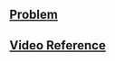 ## [Problem](https://leetcode.com/problems/best-time-to-buy-and-sell-stock/)

## [Video Reference](https://youtu.be/eMSfBgbiEjk)

